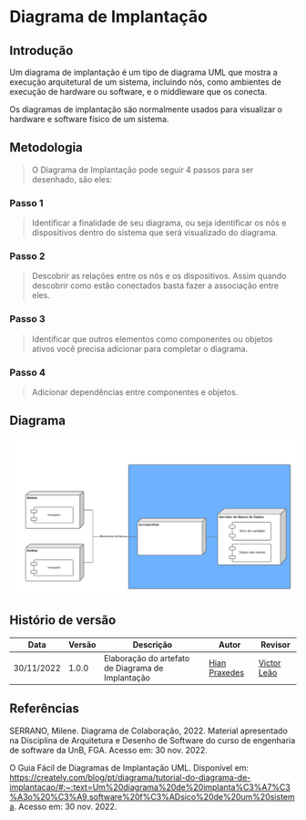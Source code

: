 # Diagrama de Implantação

## Introdução

Um diagrama de implantação é um tipo de diagrama UML que mostra a execução arquitetural de um sistema, incluindo nós, como ambientes de execução de hardware ou software, e o middleware que os conecta.

Os diagramas de implantação são normalmente usados para visualizar o hardware e software físico de um sistema.

## Metodologia

>O Diagrama de Implantação pode seguir 4 passos para ser desenhado, são eles:

### Passo 1

>Identificar a finalidade de seu diagrama, ou seja identificar os nós e dispositivos dentro do sistema que será visualizado do diagrama.

### Passo 2

>Descobrir as relações entre os nós e os dispositivos. Assim quando descobrir como estão conectados basta fazer a associação entre eles.

### Passo 3

>Identificar que outros elementos como componentes ou objetos ativos você precisa adicionar para completar o diagrama.

### Passo 4

>Adicionar dependências entre componentes e objetos.

## Diagrama

![Diagrama de Implantação](../../assets/Diagrama_Implantacao.png)


## Histório de versão

Data | Versão |Descrição |Autor | Revisor
-----|--------|----------|------|--------
30/11/2022| 1.0.0| Elaboração do artefato de Diagrama de Implantação | [Hian Praxedes](https://github.com/HianPraxedes) | [Victor Leão](https://github.com/victorleaoo)

## Referências
SERRANO, Milene. Diagrama de Colaboração, 2022. Material apresentado na Disciplina de Arquitetura e Desenho de Software do curso de engenharia de software da UnB, FGA. Acesso em: 30 nov. 2022.

O Guia Fácil de Diagramas de Implantação UML. Disponível em: https://creately.com/blog/pt/diagrama/tutorial-do-diagrama-de-implantacao/#:~:text=Um%20diagrama%20de%20implanta%C3%A7%C3%A3o%20%C3%A9,software%20f%C3%ADsico%20de%20um%20sistema. Acesso em: 30 nov. 2022.

